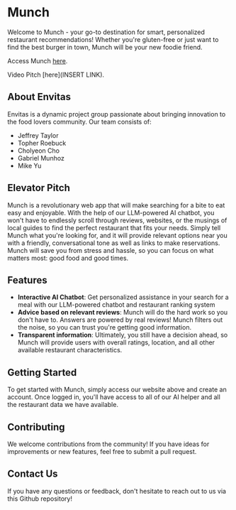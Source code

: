 # Munch

Welcome to Munch - your go-to destination for smart, personalized restaurant recommendations! Whether you're gluten-free or just want to find the best burger in town, Munch will be your new foodie friend.

Access Munch [here](http://3.88.178.155).

Video Pitch [here](INSERT LINK).

## About Envitas

Envitas is a dynamic project group passionate about bringing innovation to the food lovers community. Our team consists of:

- Jeffrey Taylor
- Topher Roebuck
- Cholyeon Cho
- Gabriel Munhoz
- Mike Yu

## Elevator Pitch

Munch is a revolutionary web app that will make searching for a bite to eat easy and enjoyable. With the help of our LLM-powered AI chatbot, you won't have to endlessly scroll through reviews, websites, or the musings of local guides to find the perfect restaurant that fits your needs. Simply tell Munch what you're looking for, and it will provide relevant options near you with a friendly, conversational tone as well as links to make reservations. Munch will save you from stress and hassle, so you can focus on what matters most: good food and good times.

## Features

- **Interactive AI Chatbot**: Get personalized assistance in your search for a meal with our LLM-powered chatbot and restaurant ranking system
- **Advice based on relevant reviews**: Munch will do the hard work so you don't have to. Answers are powered by real reviews! Munch filters out the noise, so you can trust you're getting good information.
- **Transparent information**: Ultimately, you still have a decision ahead, so Munch will provide users with overall ratings, location, and all other available restaurant characteristics.  

## Getting Started

To get started with Munch, simply access our website above and create an account. Once logged in, you'll have access to all of our AI helper and all the restaurant data we have available.

## Contributing

We welcome contributions from the community! If you have ideas for improvements or new features, feel free to submit a pull request.

## Contact Us

If you have any questions or feedback, don't hesitate to reach out to us via this Github repository!
